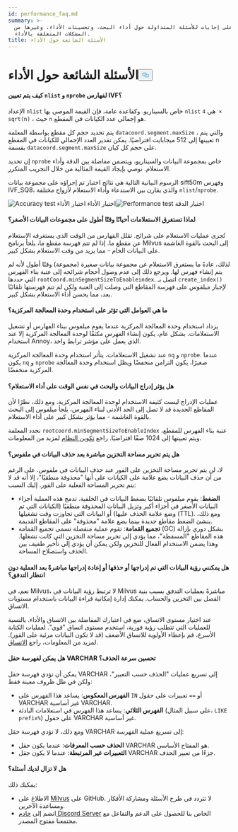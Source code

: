 ```yaml
---
id: performance_faq.md
summary: >-
  اعثر على إجابات للأسئلة المتداولة حول أداء البحث، وتحسينات الأداء، وغيرها من
  المشكلات المتعلقة بالأداء.
title: الأسئلة الشائعة حول الأداء
---
```

<h1 id="Performance-FAQ" class="common-anchor-header">الأسئلة الشائعة حول الأداء<button data-href="#Performance-FAQ" class="anchor-icon" translate="no">
      <svg translate="no"
        aria-hidden="true"
        focusable="false"
        height="20"
        version="1.1"
        viewBox="0 0 16 16"
        width="16"
      >
        <path
          fill="#0092E4"
          fill-rule="evenodd"
          d="M4 9h1v1H4c-1.5 0-3-1.69-3-3.5S2.55 3 4 3h4c1.45 0 3 1.69 3 3.5 0 1.41-.91 2.72-2 3.25V8.59c.58-.45 1-1.27 1-2.09C10 5.22 8.98 4 8 4H4c-.98 0-2 1.22-2 2.5S3 9 4 9zm9-3h-1v1h1c1 0 2 1.22 2 2.5S13.98 12 13 12H9c-.98 0-2-1.22-2-2.5 0-.83.42-1.64 1-2.09V6.25c-1.09.53-2 1.84-2 3.25C6 11.31 7.55 13 9 13h4c1.45 0 3-1.69 3-3.5S14.5 6 13 6z"
        ></path>
      </svg>
    </button></h1><h4 id="How-to-set-nlist-and-nprobe-for-IVF-indexes" class="common-anchor-header">كيف يتم تعيين <code translate="no">nlist</code> و <code translate="no">nprobe</code> لفهارس IVF؟</h4><p>الإعداد <code translate="no">nlist</code> خاص بالسيناريو. وكقاعدة عامة، فإن القيمة الموصى بها <code translate="no">nlist</code> هي <code translate="no">4 × sqrt(n)</code> ، حيث <code translate="no">n</code> هو إجمالي عدد الكيانات في المقطع.</p>
<p>يتم تحديد حجم كل مقطع بواسطة المعلمة <code translate="no">datacoord.segment.maxSize</code> ، والتي يتم تعيينها إلى 512 ميجابايت افتراضيًا. يمكن تقدير العدد الإجمالي للكيانات في المقطع n بقسمة <code translate="no">datacoord.segment.maxSize</code> على حجم كل كيان.</p>
<p>إن تحديد <code translate="no">nprobe</code> خاص بمجموعة البيانات والسيناريو، ويتضمن مفاضلة بين الدقة وأداء الاستعلام. نوصي بإيجاد القيمة المثالية من خلال التجريب المتكرر.</p>
<p>الرسوم البيانية التالية هي نتائج اختبار تم إجراؤه على مجموعة بيانات sift50m وفهرس IVF_SQ8، والذي يقارن بين الاستدعاء وأداء الاستعلام لأزواج مختلفة <code translate="no">nlist</code>/<code translate="no">nprobe</code>.</p>
<p>
  
   <span class="img-wrapper"> <img translate="no" src="/docs/v2.4.x/assets/accuracy_nlist_nprobe.png" alt="Accuracy test" class="doc-image" id="accuracy-test" />
 </span> <span class="img-wrapper"> <span>   اختبار الدقة</span> <img translate="no" src="/docs/v2.4.x/assets/performance_nlist_nprobe.png" alt="Performance test" class="doc-image" id="performance-test" />اختبار الأداء <span>اختبار الأداء</span> </span></p>
<h4 id="Why-do-queries-sometimes-take-longer-on-smaller-datasets" class="common-anchor-header">لماذا تستغرق الاستعلامات أحيانًا وقتًا أطول على مجموعات البيانات الأصغر؟</h4><p>تُجرى عمليات الاستعلام على شرائح. تقلل الفهارس من الوقت الذي يستغرقه الاستعلام عن مقطع ما. إذا لم تتم فهرسة مقطع ما، يلجأ برنامج Milvus إلى البحث بالقوة الغاشمة على البيانات الخام - مما يزيد من وقت الاستعلام بشكل كبير.</p>
<p>لذلك، عادةً ما يستغرق الاستعلام عن مجموعة بيانات صغيرة (مجموعة) وقتًا أطول لأنه لم يتم إنشاء فهرس لها. ويرجع ذلك إلى عدم وصول أحجام شرائحه إلى عتبة بناء الفهرس التي حددها <code translate="no">rootCoord.minSegmentSizeToEnableindex</code>. اتصل بـ <code translate="no">create_index()</code> لإجبار ميلفوس على فهرسة المقاطع التي وصلت إلى العتبة ولكن لم تتم فهرستها تلقائيًا بعد، مما يحسن أداء الاستعلام بشكل كبير.</p>
<h4 id="What-factors-impact-CPU-usage" class="common-anchor-header">ما هي العوامل التي تؤثر على استخدام وحدة المعالجة المركزية؟</h4><p>يزداد استخدام وحدة المعالجة المركزية عندما يقوم ميلفوس ببناء الفهارس أو تشغيل الاستعلامات. بشكل عام، يكون إنشاء الفهرس مكثفًا لوحدة المعالجة المركزية إلا عند استخدام Annoy، الذي يعمل على مؤشر ترابط واحد.</p>
<p>عند تشغيل الاستعلامات، يتأثر استخدام وحدة المعالجة المركزية <code translate="no">nq</code> و <code translate="no">nprobe</code>. عندما يكون <code translate="no">nq</code> و <code translate="no">nprobe</code> صغيرًا، يكون التزامن منخفضًا ويظل استخدام وحدة المعالجة المركزية منخفضًا.</p>
<h4 id="Does-simultaneously-inserting-data-and-searching-impact-query-performance" class="common-anchor-header">هل يؤثر إدراج البيانات والبحث في نفس الوقت على أداء الاستعلام؟</h4><p>عمليات الإدراج ليست كثيفة الاستخدام لوحدة المعالجة المركزية. ومع ذلك، نظرًا لأن المقاطع الجديدة قد لا تصل إلى الحد الأدنى لبناء الفهرس، يلجأ ميلفوس إلى البحث بالقوة الغاشمة - مما يؤثر بشكل كبير على أداء الاستعلام.</p>
<p>تحدد المعلمة <code translate="no">rootcoord.minSegmentSizeToEnableIndex</code> عتبة بناء الفهرس للمقطع، ويتم تعيينها إلى 1024 صفًا افتراضيًا. راجع <a href="/docs/ar/system_configuration.md">تكوين النظام</a> لمزيد من المعلومات.</p>
<h4 id="Is-storage-space-released-right-after-data-deletion-in-Milvus" class="common-anchor-header">هل يتم تحرير مساحة التخزين مباشرة بعد حذف البيانات في ملفوس؟</h4><p>لا، لن يتم تحرير مساحة التخزين على الفور عند حذف البيانات في ملفوس. على الرغم من أن حذف البيانات يضع علامة على الكيانات على أنها "محذوفة منطقيًا"، إلا أنه قد لا يتم تحرير المساحة الفعلية على الفور. إليك السبب:</p>
<ul>
<li><strong>الضغط</strong>: يقوم ميلفوس تلقائيًا بضغط البيانات في الخلفية. تدمج هذه العملية أجزاء البيانات الأصغر في أجزاء أكبر وتزيل البيانات المحذوفة منطقيًا (الكيانات التي تم وضع علامة الحذف عليها) أو البيانات التي تجاوزت وقت تشغيلها (TTL). ومع ذلك، ينشئ الضغط مقاطع جديدة بينما يضع علامة "محذوفة" على المقاطع القديمة.</li>
<li><strong>تجميع القمامة</strong>: تقوم عملية منفصلة تسمى تجميع القمامة (GC) بشكل دوري بإزالة هذه المقاطع "المسقطة"، مما يؤدي إلى تحرير مساحة التخزين التي كانت تشغلها. وهذا يضمن الاستخدام الفعال للتخزين ولكن يمكن أن يؤدي إلى تأخير طفيف بين الحذف واستصلاح المساحة.</li>
</ul>
<h4 id="Can-I-see-inserted-deleted-or-upserted-data-immediately-after-the-operation-without-waiting-for-a-flush" class="common-anchor-header">هل يمكنني رؤية البيانات التي تم إدراجها أو حذفها أو إعادة إدراجها مباشرةً بعد العملية دون انتظار التدفق؟</h4><p>نعم، في Milvus، لا ترتبط رؤية البيانات في Milvus مباشرةً بعمليات التدفق بسبب بنية الفصل بين التخزين والحساب. يمكنك إدارة إمكانية قراءة البيانات باستخدام مستويات الاتساق.</p>
<p>عند اختيار مستوى الاتساق، ضع في اعتبارك المفاضلة بين الاتساق والأداء. بالنسبة للعمليات التي تتطلب رؤية فورية، استخدم مستوى اتساق "قوي". لعمليات الكتابة الأسرع، قم بإعطاء الأولوية للاتساق الأضعف (قد لا تكون البيانات مرئية على الفور). لمزيد من المعلومات، راجع <a href="/docs/ar/consistency.md">الاتساق</a>.</p>
<h4 id="Can-indexing-a-VARCHAR-field-improve-deletion-speed" class="common-anchor-header">هل يمكن لفهرسة حقل VARCHAR تحسين سرعة الحذف؟</h4><p>يمكن أن تؤدي فهرسة حقل VARCHAR إلى تسريع عمليات "الحذف حسب التعبير"، ولكن في ظل ظروف معينة فقط:</p>
<ul>
<li><strong>الفهرس المعكوس</strong>: يساعد هذا الفهرس على <code translate="no">IN</code> أو <code translate="no">==</code> تعبيرات على حقول VARCHAR غير أساسية VARCHAR.</li>
<li><strong>الفهرس الثلاثي</strong>: يساعد هذا الفهرس في استعلامات البادئة (على سبيل المثال، <code translate="no">LIKE prefix%</code>) على حقول VARCHAR غير أساسية.</li>
</ul>
<p>ومع ذلك، لا تؤدي فهرسة حقل VARCHAR إلى تسريع عملية الفهرسة:</p>
<ul>
<li><strong>الحذف حسب المعرفات</strong>: عندما يكون حقل VARCHAR هو المفتاح الأساسي.</li>
<li><strong>التعبيرات غير المرتبطة</strong>: عندما لا يكون حقل VARCHAR جزءًا من تعبير الحذف.</li>
</ul>
<h4 id="Still-have-questions" class="common-anchor-header">هل لا تزال لديك أسئلة؟</h4><p>يمكنك ذلك:</p>
<ul>
<li>الاطلاع على <a href="https://github.com/milvus-io/milvus/issues">Milvus</a> على GitHub. لا تتردد في طرح الأسئلة ومشاركة الأفكار ومساعدة الآخرين.</li>
<li>انضم إلى <a href="https://discord.com/invite/8uyFbECzPX">خادم Discord Server</a> الخاص بنا للحصول على الدعم والتفاعل مع مجتمعنا مفتوح المصدر.</li>
</ul>
